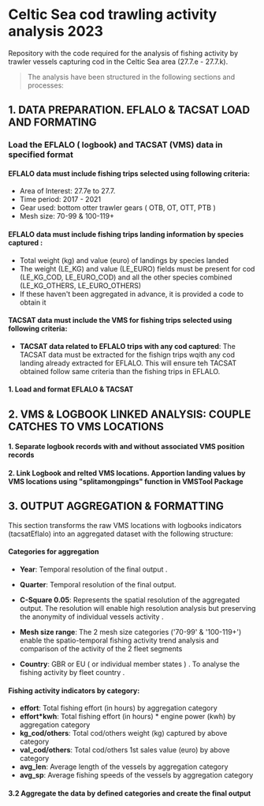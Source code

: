 # Celtic Sea cod trawling activity analysis 2023

Repository with the  code required for the analysis of fishing activity by trawler vessels capturing cod in the Celtic Sea area (27.7.e - 27.7.k).

> The analysis have been structured in the following sections and processes:


 
##  1. DATA PREPARATION. EFLALO & TACSAT LOAD AND FORMATING     

 

### Load the EFLALO ( logbook) and TACSAT (VMS) data in specified format


#### EFLALO data must  include fishing trips selected using following criteria: 

   - Area of Interest: 27.7e to 27.7.
   - Time period: 2017 - 2021
   - Gear used: bottom otter trawler gears ( OTB, OT, OTT, PTB )
   - Mesh size: 70-99 & 100-119+

#### EFLALO data  must include fishing trips landing information by species captured : 

   - Total weight (kg) and value (euro) of landings by species landed 
   - The weight (LE_KG) and value (LE_EURO) fields must be present for cod (LE_KG_COD, LE_EURO_COD) and all the other species combined (LE_KG_OTHERS, LE_EURO_OTHERS)
   - If these haven't been aggregated in advance, it is provided a code to obtain it 


#### TACSAT data must include the VMS for fishing trips selected using following criteria:
  
   -  **TACSAT data related to EFLALO trips with any cod captured**: The TACSAT data must be extracted for the fishign trips wqith any cod landing already extracted for EFLALO. This will ensure teh TACSAT obtained follow same criteria than the fishing trips in EFLALO. 
   
  
  
####  1. Load and format EFLALO & TACSAT
 
##  2. VMS & LOGBOOK LINKED ANALYSIS: COUPLE CATCHES TO VMS LOCATIONS  
 
    
    
    
  ####  1. Separate logbook records with and without associated VMS position records 
  
  
  ####  2. Link Logbook and relted VMS locations. Apportion landing values by VMS locations using "splitamongpings" function in VMSTool Package 
  
  
    
##  3. OUTPUT AGGREGATION & FORMATTING                       
    
    
This section transforms the raw VMS locations with logbooks indicators (tacsatEflalo) into an aggregated dataset with the following structure: 
    
#### Categories for aggregation  
    
   - **Year**: Temporal resolution of the final output . 
   - **Quarter**: Temporal resolution of the final output. 

   - **C-Square 0.05**: Represents the spatial resolution of the aggregated output. The resolution will enable high resolution analysis but preserving the anonymity of individual vessels activity . 

   - **Mesh size range**: The 2 mesh size categories ('70-99' & '100-119+') enable the spatio-temporal fishing activity trend analysis and comparison of the activity of the 2 fleet segments 
   - **Country**: GBR  or EU ( or individual member states ) . To analyse the fishing activity by fleet country . 
    
#### Fishing activity indicators by category:
    
   - **effort**: Total fishing effort (in hours)  by aggregation category
   - **effort*kwh**: Total fishing effort (in hours) * engine power (kwh)  by aggregation category
   - **kg_cod/others**: Total cod/others weight (kg) captured by above category
   - **val_cod/others**: Total cod/others 1st sales value (euro) by above category
   - **avg_len**:  Average length of the vessels by aggregation category
   - **avg_sp**:  Average fishing speeds of the vessels by aggregation category

        
 #### 3.2 Aggregate the data by defined categories and create the final output
    

